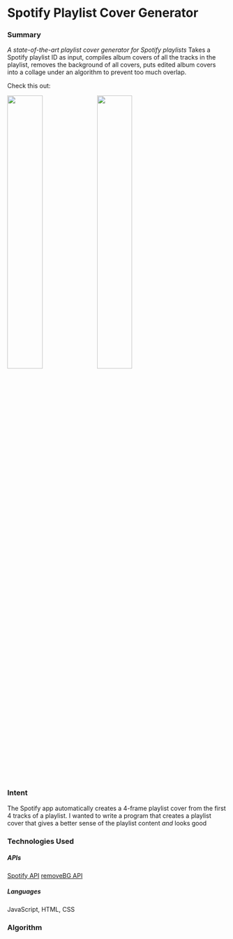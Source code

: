 # Spotify Playlist Cover Generator

### Summary
_A state-of-the-art playlist cover generator for Spotify playlists_
Takes a Spotify playlist ID as input, compiles album covers of all the tracks in the playlist, removes the background of all covers, puts edited album covers into a collage under an algorithm to prevent too much overlap.

Check this out:

<img src="https://i.imgur.com/qUdhDYb.png" width=40% height=40%>
<img src="https://i.imgur.com/gR1uMFm.png" width=40% height=40%>

### Intent
The Spotify app automatically creates a 4-frame playlist cover from the first 4 tracks of a playlist. 
I wanted to write a program that creates a playlist cover that gives a better sense of the playlist content _and_ looks good

### Technologies Used
##### APIs
[Spotify API](https://developer.spotify.com/)
[removeBG API](https://www.remove.bg/tools-api)
##### Languages
JavaScript, HTML, CSS

### Algorithm